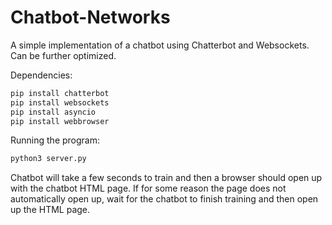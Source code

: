 # Chatbot-Networks

A simple implementation of a chatbot using Chatterbot and Websockets. Can be further optimized.

Dependencies:
````python
pip install chatterbot
pip install websockets
pip install asyncio
pip install webbrowser
````

Running the program:
````python
python3 server.py
````
Chatbot will take a few seconds to train and then a browser should open up with the chatbot HTML page. If for some reason the page does not automatically open up, wait for the chatbot to finish training and then open up the HTML page.

